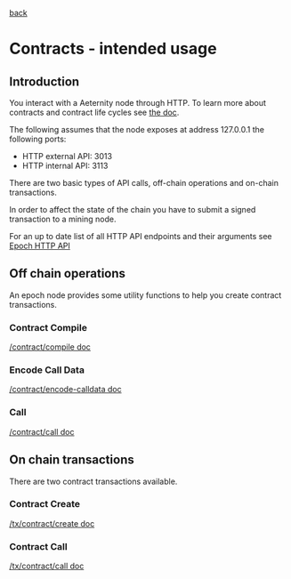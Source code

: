 [back](./README.md)
# Contracts - intended usage

## Introduction
You interact with a Aeternity node through HTTP.
To learn more about contracts and contract life cycles see [the doc](/contracts/contracts.md).

The following assumes that the node exposes at address 127.0.0.1 the following ports:
* HTTP external API: 3013
* HTTP internal API: 3113

There are two basic types of API calls, off-chain operations and on-chain transactions.

In order to affect the state of the chain you have to submit a signed transaction
to a mining node.

For an up to date list of all HTTP API endpoints and their arguments see
[Epoch HTTP API](https://aeternity.github.io/epoch-api-docs/?config=https://raw.githubusercontent.com/aeternity/epoch/master/apps/aehttp/priv/swagger.json)

## Off chain operations

An epoch node provides some utility functions to help you create contract transactions.


### Contract Compile 
[/contract/compile doc](https://aeternity.github.io/epoch-api-docs/?config=https://raw.githubusercontent.com/aeternity/epoch/master/apps/aehttp/priv/swagger.json#/external/CompileContract)



### Encode Call Data
[/contract/encode-calldata doc](https://aeternity.github.io/epoch-api-docs/?config=https://raw.githubusercontent.com/aeternity/epoch/master/apps/aehttp/priv/swagger.json#/external/EncodeCalldata)

### Call
[/contract/call doc](https://aeternity.github.io/epoch-api-docs/?config=https://raw.githubusercontent.com/aeternity/epoch/master/apps/aehttp/priv/swagger.json#/external/CallContract)

## On chain transactions

There are two contract transactions available.


### Contract Create
[/tx/contract/create doc](https://aeternity.github.io/epoch-api-docs/?config=https://raw.githubusercontent.com/aeternity/epoch/master/apps/aehttp/priv/swagger.json#/external/PostContractCreate)

### Contract Call
[/tx/contract/call doc](https://aeternity.github.io/epoch-api-docs/?config=https://raw.githubusercontent.com/aeternity/epoch/master/apps/aehttp/priv/swagger.json#/external/PostContractCall)
